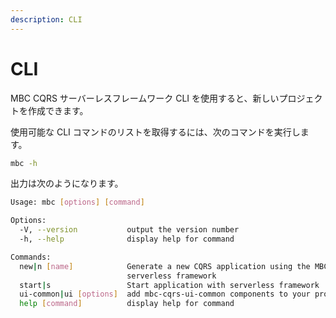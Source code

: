 ```yaml
---
description: CLI
---
```


# CLI

MBC CQRS サーバーレスフレームワーク CLI を使用すると、新しいプロジェクトを作成できます。

使用可能な CLI コマンドのリストを取得するには、次のコマンドを実行します。

```bash
mbc -h
```

出力は次のようになります。

```bash
Usage: mbc [options] [command]

Options:
  -V, --version           output the version number
  -h, --help              display help for command

Commands:
  new|n [name]            Generate a new CQRS application using the MBC CQRS
                          serverless framework
  start|s                 Start application with serverless framework
  ui-common|ui [options]  add mbc-cqrs-ui-common components to your project.
  help [command]          display help for command
```
